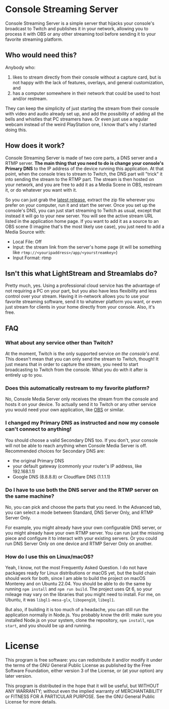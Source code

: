 # Console Streaming Server

Console Streaming Server is a simple server that hijacks your console's broadcast to Twitch and publishes it in your network, allowing you to process it with OBS or any other streaming tool before sending it to your favorite streaming platform.

## Who would need this?

Anybody who:

1. likes to stream directly from their console without a capture card, but is not happy with the lack of features, overlays, and general customization, and
2. has a computer somewhere in their network that could be used to host and/or restream.

They can keep the simplicity of just starting the stream from their console with video and audio already set up, and add the possibility of adding all the bells and whistles that PC streamers have. Or even just use a regular webcam instead of the weird PlayStation one, I know that's why *I* started doing this.

## How does it work?

Console Streaming Server is made of two core parts, a DNS server and a RTMP server. **The main thing that you need to do is change your console's Primary DNS** to the IP address of the device running this application. At that point, when the console tries to stream to Twitch, the DNS part will "trick" it into sending the stream to the RTMP part. The stream is then hosted on your network, and you are free to add it as a Media Scene in OBS, restream it, or do whatever you want with it.

So you can just grab the [latest release](https://github.com/Aioros/console-streaming-server/releases/latest), extract the zip file wherever you prefer on your computer, run it and start the server. Once you set up the console's DNS, you can just start streaming to Twitch as usual, except that instead it will go to your new server. You will see the active stream URL listed in the application home page. If you want to add it as a source to an OBS scene (I imagine that's the most likely use case), you just need to add a Media Source with:
- Local File: Off
- Input: the stream link from the server's home page (it will be something like `rtmp://<youripaddress>/app/<yourstreamkey>`)
- Input Format: rtmp

## Isn't this what LightStream and Streamlabs do?

Pretty much, yes. Using a professional cloud service has the advantage of not requiring a PC on your part, but you also have less flexibility and less control over your stream. Having it in-network allows you to use your favorite streaming software, send it to whatever platform you want, or even just stream for clients in your home directly from your console. Also, it's free.

## FAQ

### What about any service other than Twitch?

At the moment, Twitch is the only supported service *on the console's end*. This doesn't mean that you can only send the stream to Twitch, though! It just means that in order to capture the stream, you need to start broadcasting to Twitch from the console. What you do with it after is entirely up to you.

### Does this automatically restream to my favorite platform?

No, Console Media Server only receives the stream from the console and hosts it on your device. To actually send it to Twitch or any other service you would need your own application, like [OBS](https://obsproject.com/) or similar.

### I changed my Primary DNS as instructed and now my console can't connect to anything!

You should choose a valid Secondary DNS too. If you don't, your console will not be able to reach anything when Console Media Server is off. Recommended choices for Secondary DNS are:

- the original Primary DNS
- your default gateway (commonly your router's IP address, like 192.168.1.1)
- Google DNS (8.8.8.8) or Cloudflare DNS (1.1.1.1)

### Do I have to use both the DNS server and the RTMP server on the same machine?

No, you can pick and choose the parts that you need. In the Advanced tab, you can select a mode between Standard, DNS Server Only, and RTMP Server Only.

For example, you might already have your own configurable DNS server, or you might already have your own RTMP server. You can run just the missing piece and configure it to interact with your existing servers. Or you could run DNS Server Only on one device and RTMP Server Only on another.

### How do I use this on Linux/macOS?

Yeah, I know, not the most Frequently Asked Question. I do not have packages ready for Linux distributions or macOS yet, but the build chain should work for both, since I am able to build the project on macOS Monterey and on Ubuntu 22.04. You should be able to do the same by running `npm install` and `npm run build`. The project uses Qt 6, so your mileage may vary on the libraries that you might need to install. For me, on Ubuntu, it was `libgl1-mesa-glx`, `libopeng10`, `libegl1`.

But also, if building it is too much of a headache, you can still run the application normally in Node.js. You probably know the drill: make sure you installed Node.js on your system, clone the repository, `npm install`, `npm start`, and you should be up and running.

# License

This program is free software: you can redistribute it and/or modify it under the terms of the GNU General Public License as published by the Free Software Foundation, either version 3 of the License, or (at your option) any later version.

This program is distributed in the hope that it will be useful, but WITHOUT ANY WARRANTY; without even the implied warranty of MERCHANTABILITY or FITNESS FOR A PARTICULAR PURPOSE. See the GNU General Public License for more details.
